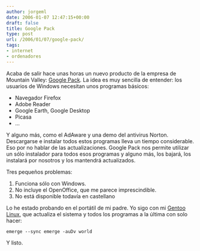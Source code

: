 ```yaml
---
author: jorgeml
date: 2006-01-07 12:47:15+00:00
draft: false
title: Google Pack
type: post
url: /2006/01/07/google-pack/
tags:
- internet
- ordenadores
---
```


Acaba de salir hace unas horas un nuevo producto de la empresa de Mountain Valley: [Google Pack](http://pack.google.com). La idea es muy sencilla de entender: los usuarios de Windows necesitan unos programas básicos:

* Navegador Firefox
* Adobe Reader
* Google Earth, Google Desktop
* Picasa
* ...


Y alguno más, como el AdAware y una demo del antivirus Norton. Descargarse e instalar todos estos programas lleva un tiempo considerable. Eso por no hablar de las actualizaciones. Google Pack nos permite utilizar un sólo instalador para todos esos programas y alguno más, los bajará, los instalará por nosotros y los mantendrá actualizados.

Tres pequeños problemas:

1. Funciona sólo con Windows.
2. No incluye el OpenOffice, que me parece imprescindible.
3. No está disponible todavía en castellano


Lo he estado probando en el portátil de mi padre. Yo sigo con mi [Gentoo Linux](http://www.gentoo.org), que actualiza el sistema y todos los programas a la última con solo hacer:

`
emerge --sync
emerge -auDv world
`

Y listo.
